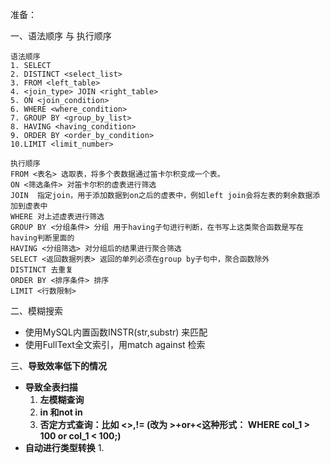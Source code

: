 准备：

一、语法顺序 与 执行顺序

```
语法顺序
1. SELECT 
2. DISTINCT <select_list>
3. FROM <left_table>
4. <join_type> JOIN <right_table>
5. ON <join_condition>
6. WHERE <where_condition>
7. GROUP BY <group_by_list>
8. HAVING <having_condition>
9. ORDER BY <order_by_condition>
10.LIMIT <limit_number>
```

```
执行顺序
FROM <表名> 选取表，将多个表数据通过笛卡尔积变成一个表。
ON <筛选条件> 对笛卡尔积的虚表进行筛选
JOIN  指定join，用于添加数据到on之后的虚表中，例如left join会将左表的剩余数据添加到虚表中
WHERE 对上述虚表进行筛选
GROUP BY <分组条件> 分组 用于having子句进行判断，在书写上这类聚合函数是写在having判断里面的
HAVING <分组筛选> 对分组后的结果进行聚合筛选
SELECT <返回数据列表> 返回的单列必须在group by子句中，聚合函数除外
DISTINCT 去重复
ORDER BY <排序条件> 排序
LIMIT <行数限制>
```





二、模糊搜索

- 使用MySQL内置函数INSTR(str,substr) 来匹配
- 使用FullText全文索引，用match against 检索





三、**导致效率低下的情况**

- **导致全表扫描**
  1. **左模糊查询** 
  2. **in 和not in** 
  3. **否定方式查询：比如 <>,!= (改为 >+or+<这种形式： WHERE col_1 > 100 or col_1 < 100;)**
- **自动进行类型转换**
  1. 

